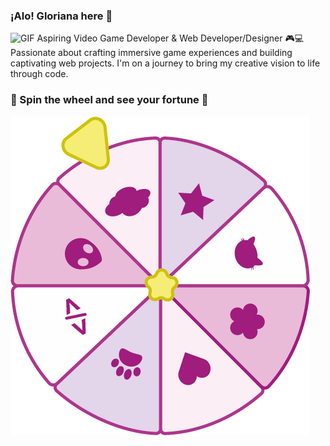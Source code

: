 ### ¡Alo! Gloriana here 👋

<img alt="GIF" src="https://static.wikia.nocookie.net/cult-of-the-lamb/images/a/ad/Lamb_Eat_Good.gif/revision/latest?cb=20221123203734" height="100" /> Aspiring Video Game Developer & Web Developer/Designer 🎮💻 Passionate about crafting immersive game experiences and building captivating web projects. I'm on a journey to bring my creative vision to life through code.

### 🌸 Spin the wheel and see your fortune 🌸

<img alt="PNG" src="fortuneWheel.png"/>

